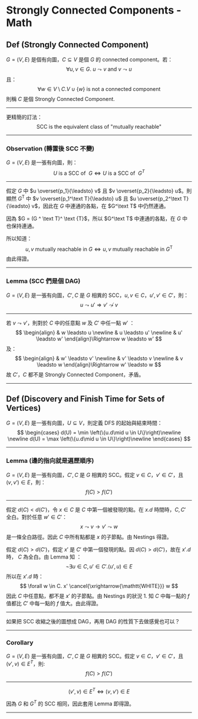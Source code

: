 # Strongly Connected Components - Math

## Def (Strongly Connected Component)

$G = (V, E)$ 是個有向圖，$C \subseteq V$ 是個 $G$ 的 connected component。若：
$$
\forall u,v \in G.\ u \leadsto v \text{ and } v \leadsto u
$$
且：
$$
\forall w \in V \setminus C.V \cup \{w\} \text{ is not a connected component}
$$
則稱 $C$ 是個 Strongly Connected Component.

---

更精簡的訂法：
$$
\text{SCC is the equivalent class of  "mutually reachable"}
$$

---

### Observation (轉置後 SCC 不變)

$G = (V, E)$ 是一張有向圖，則：
$$
U \text{ is a SCC of }\ G \iff U \text{ is a SCC of }\ G^T
$$

---

假定 $G$ 中 $u \overset{p_1}{\leadsto} v$ 且 $v \overset{p_2}{\leadsto} u$。則顯然 $G^\text{T}$ 中  $v \overset{p_1^\text T}{\leadsto} u$ 且 $u \overset{p_2^\text T}{\leadsto} v$，因此在 $G$ 中連通的各點，在 $G^\text T$ 中仍然連通。

因為 $G = (G ^ \text T)^ \text {T}$，所以 $G^\text T$ 中連通的各點，在 $G$ 中也保持連通。

所以知道：
$$
u, v\text{ mutually reachable in }G \iff u, v \text{ mutually reachable in }G^{\text{T}}
$$
由此得證。

---

###  Lemma (SCC 們是個 DAG)

$G = (V, E)$ 是一張有向圖，$C', C$ 是 $G$ 相異的 SCC，$u, v \in C$，$u',v' \in C'$，則：
$$
u \leadsto u' \Rightarrow v' \not \leadsto v
$$

---

若 $v \leadsto v'$，則對於 $C$ 中的任意點 $w$ 及 $C'$ 中任一點 $w'$ ：
$$
\begin{align}
& w \leadsto u \newline
& u \leadsto u' \newline
& u' \leadsto w'
\end{align}\Rightarrow w \leadsto w'
$$
及：
$$
\begin{align}
& w' \leadsto v' \newline
& v' \leadsto v \newline
& v \leadsto w
\end{align}\Rightarrow w' \leadsto w
$$
故 $C'$，$C$ 都不是 Strongly Connected Component，矛盾。

---

## Def (Discovery and Finish Time for Sets of Vertices)

$G = (V, E)$ 是一張有向圖，$U \subseteq V$，則定義 DFS 的起始與結束時間：
$$
\begin{cases}
d(U) = \min \left(\{u.d\mid u \in U\}\right)\newline \newline
d(U) = \max \left(\{u.d\mid u \in U\}\right)\newline
\end{cases}
$$

---

### Lemma (邊的指向就是遍歷順序)

$G = (V, E)$ 是一張有向圖，$C', C$ 是 $G$ 相異的 SCC。假定 $v \in C$，$v' \in C'$，且 $(v, v') \in E$，則：
$$
f(C) > f(C')
$$

---

假定 $d(C) < d(C')$，令 $x \in C$ 是 $C$ 中第一個被發現的點。在 $x.d$ 時間時，$C, C'$ 全白。對於任意 $w' \in C'$：
$$
x \leadsto v \to v' \leadsto w
$$
是一條全白路徑。因此 $C$ 中所有點都是 $x$ 的子節點。由 Nestings 得證。

假定 $d(C) > d(C')$，假定 $x'$ 是 $C'$ 中第一個發現的點。因 $d(C) > d(C')$，故在 $x'.d$ 時， $C$ 為全白。由 Lemma 知 ：
$$
\neg \exists u \in C,u' \in C'.(u',u) \in E
$$
所以在 $x'.d$ 時：
$$
\forall w \in C. x' \cancel{\xrightarrow{\mathtt{WHITE}}} w
$$
因此 $C$ 中任意點，都不是 $x'$ 的子節點。由 Nestings 的狀況 1. 知 $C$ 中每一點的 $f$ 值都比 $C'$ 中每一點的 $f$ 值大。由此得證。

---

如果把 SCC 收縮之後的圖想成 DAG，再用 DAG 的性質下去做感覺也可以？

---

### Corollary 

$G = (V, E)$ 是一張有向圖，$C', C$ 是 $G$ 相異的 SCC。假定 $v \in C$，$v' \in C'$，且 $(v', v) \in E^T$，則:
$$
f(C) > f(C')
$$

---

$$
(v',v) \in E^T \iff (v,v') \in E
$$

因為 $G$ 和 $G^T$ 的 SCC 相同，因此套用 Lemma 即得證。

---

